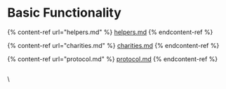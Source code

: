 # Basic Functionality

{% content-ref url="helpers.md" %}
[helpers.md](helpers.md)
{% endcontent-ref %}

{% content-ref url="charities.md" %}
[charities.md](charities.md)
{% endcontent-ref %}

{% content-ref url="protocol.md" %}
[protocol.md](protocol.md)
{% endcontent-ref %}

##

\
